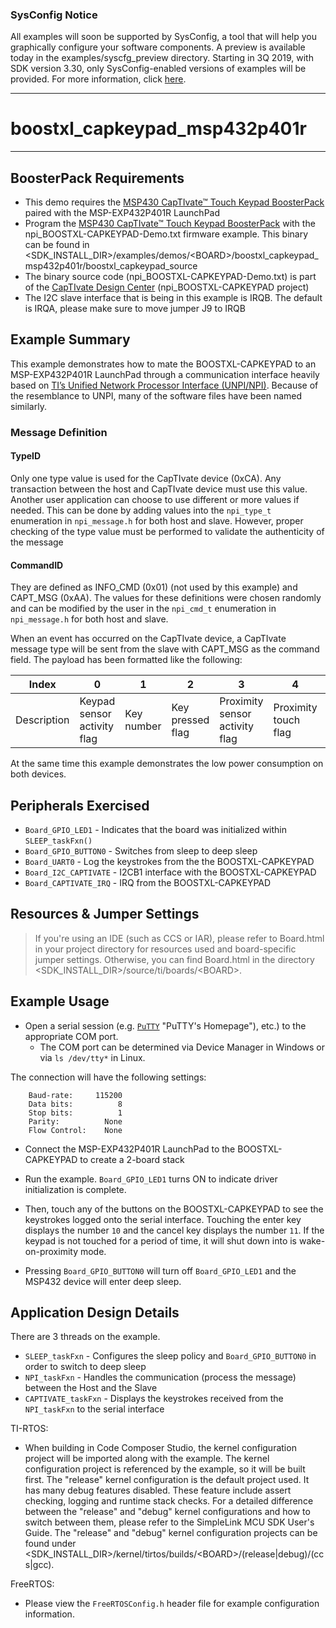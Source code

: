 ### SysConfig Notice

All examples will soon be supported by SysConfig, a tool that will help you graphically configure your software components. A preview is available today in the examples/syscfg_preview directory. Starting in 3Q 2019, with SDK version 3.30, only SysConfig-enabled versions of examples will be provided. For more information, click [here](http://www.ti.com/sysconfignotice).

---
# boostxl\_capkeypad\_msp432p401r

---

## BoosterPack Requirements

* This demo requires the [MSP430 CapTIvate™ Touch Keypad BoosterPack](http://www.ti.com/tool/boostxl-capkeypad) paired with the MSP-EXP432P401R LaunchPad
* Program the [MSP430 CapTIvate™ Touch Keypad BoosterPack](http://www.ti.com/tool/boostxl-capkeypad) with the npi\_BOOSTXL-CAPKEYPAD-Demo.txt firmware example. This binary can be found in &lt;SDK\_INSTALL\_DIR&gt;/examples/demos/&lt;BOARD&gt;/boostxl\_capkeypad\_msp432p401r/boostxl_capkeypad_source
* The binary source code (npi\_BOOSTXL-CAPKEYPAD-Demo.txt) is part of the [CapTIvate Design Center](http://www.ti.com/tool/mspcaptdsnctr) (npi\_BOOSTXL-CAPKEYPAD project)
* The I2C slave interface that is being in this example is IRQB. The default is IRQA, please make sure to move jumper J9 to IRQB

## Example Summary

This example demonstrates how to mate the BOOSTXL-CAPKEYPAD to an MSP-EXP432P401R LaunchPad through a communication interface heavily based on [TI’s Unified Network Processor Interface (UNPI/NPI)](http://processors.wiki.ti.com/index.php/Unified_Network_Processor_Interface). Because of the resemblance to UNPI, many of the software files have been named similarly.

### Message Definition
#### TypeID
Only one type value is used for the CapTIvate device (0xCA). Any transaction between the host and CapTIvate device must use this value. 
Another user application can choose to use different or more values if needed. This can be done by adding values into the `npi_type_t` enumeration in `npi_message.h` for both host and slave. However, proper checking of the type value must be performed to validate the authenticity of the message

#### CommandID

They are defined as INFO\_CMD (0x01) (not used by this example) and CAPT\_MSG (0xAA). The values for these definitions were chosen randomly and can be modified by the user in the `npi_cmd_t` enumeration in `npi_message.h` for both host and slave. 

When an event has occurred on the CapTIvate device, a CapTIvate message type will be sent from the slave with CAPT\_MSG as the command field. The payload has been formatted like the following:

<table>
<thead>
<tr>
  <th>Index</th>
  <th>0</th>
  <th>1</th>
  <th>2</th>
  <th>3</th>
  <th>4</th>
  <th>5</th>
  <th>6</th>
  <th>7</th>
</tr>
</thead>
<tbody>
<tr>
  <td>Description</td>
  <td>Keypad sensor activity flag</td>
  <td>Key number</td>
  <td>Key pressed flag</td>
  <td>Proximity sensor activity flag</td>
  <td>Proximity touch flag</td>
  <td>Proximity sensor flag</td>
  <td>Wheel button activityflag</td>
  <td>Wheel button touch flag</td>
</tr>
</tbody>
</table>

At the same time this example demonstrates the low power consumption on both devices.

## Peripherals Exercised

* `Board_GPIO_LED1` - Indicates that the board was initialized within
`SLEEP_taskFxn()`
* `Board_GPIO_BUTTON0` - Switches from sleep to deep sleep
* `Board_UART0` - Log the keystrokes from the the BOOSTXL-CAPKEYPAD
* `Board_I2C_CAPTIVATE` - I2CB1 interface with the BOOSTXL-CAPKEYPAD
* `Board_CAPTIVATE_IRQ` - IRQ from the BOOSTXL-CAPKEYPAD

## Resources & Jumper Settings

> If you're using an IDE (such as CCS or IAR), please refer to Board.html in
your project directory for resources used and board-specific jumper settings.
Otherwise, you can find Board.html in the directory
&lt;SDK_INSTALL_DIR&gt;/source/ti/boards/&lt;BOARD&gt;.


## Example Usage

* Open a serial session (e.g. [`PuTTY`](http://www.putty.org/) "PuTTY's
Homepage"), etc.) to the appropriate COM port.
    * The COM port can be determined via Device Manager in Windows or via
`ls /dev/tty*` in Linux.

The connection will have the following settings:
```
    Baud-rate:     115200
    Data bits:          8
    Stop bits:          1
    Parity:          None
    Flow Control:    None
```

* Connect the MSP-EXP432P401R LaunchPad to the BOOSTXL-CAPKEYPAD to create a 2-board stack

* Run the example. `Board_GPIO_LED1` turns ON to indicate driver
initialization is complete.

*  Then, touch any of the buttons on the BOOSTXL-CAPKEYPAD to see the keystrokes logged onto the serial interface. Touching the enter key displays the number `10` and the cancel key displays the number `11`. If the keypad is not touched for a period of time, it will shut down into is wake-on-proximity mode.

* Pressing `Board_GPIO_BUTTON0` will turn off `Board_GPIO_LED1` and the MSP432 device
will enter deep sleep. 

## Application Design Details
There are 3 threads on the example.

* `SLEEP_taskFxn` - Configures the sleep policy and `Board_GPIO_BUTTON0` in order to switch to deep sleep
* `NPI_taskFxn` - Handles the communication (process the message) between the Host and the Slave 
* `CAPTIVATE_taskFxn` - Displays the keystrokes received from the `NPI_taskFxn` to the serial interface

TI-RTOS:

* When building in Code Composer Studio, the kernel configuration project will
be imported along with the example. The kernel configuration project is
referenced by the example, so it will be built first. The "release" kernel
configuration is the default project used. It has many debug features disabled.
These feature include assert checking, logging and runtime stack checks. For a
detailed difference between the "release" and "debug" kernel configurations and
how to switch between them, please refer to the SimpleLink MCU SDK User's
Guide. The "release" and "debug" kernel configuration projects can be found
under &lt;SDK_INSTALL_DIR&gt;/kernel/tirtos/builds/&lt;BOARD&gt;/(release|debug)/(ccs|gcc).

FreeRTOS:

* Please view the `FreeRTOSConfig.h` header file for example configuration
information.
